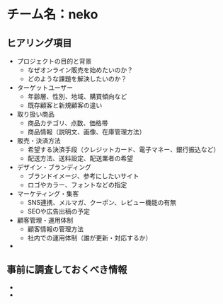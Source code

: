 # チーム名：neko

## ヒアリング項目
- プロジェクトの目的と背景
  - なぜオンライン販売を始めたいのか？
  - どのような課題を解決したいのか？
- ターゲットユーザー
  - 年齢層、性別、地域、購買傾向など
  - 既存顧客と新規顧客の違い
- 取り扱い商品
  - 商品カテゴリ、点数、価格帯
  - 商品情報（説明文、画像、在庫管理方法）
- 販売・決済方法
  - 希望する決済手段（クレジットカード、電子マネー、銀行振込など）
  - 配送方法、送料設定、配送業者の希望
- デザイン・ブランディング
  - ブランドイメージ、参考にしたいサイト
  - ロゴやカラー、フォントなどの指定
- マーケティング・集客
  - SNS連携、メルマガ、クーポン、レビュー機能の有無
  - SEOや広告出稿の予定
- 顧客管理・運用体制
  - 顧客情報の管理方法
  - 社内での運用体制（誰が更新・対応するか）
- 
## 事前に調査しておくべき情報
- 
- 